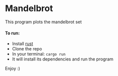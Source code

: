 # Mandelbrot

This program plots the mandelbrot set

#### To run:

* Install [rust](https://rustup.rs/)
* Clone the repo
* In your terminal: `cargo run`
* It will install its dependencies and run the program

Enjoy :)
